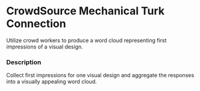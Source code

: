 
# CrowdSource Mechanical Turk Connection

Utilize crowd workers to produce a
word cloud representing first impressions of a visual design. 

### Description
Collect first impressions for one
visual design and aggregate the responses into a visually appealing word cloud.

